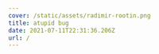 ```yaml
---
cover: /static/assets/radimir-rootin.png
title: atupid bug
date: 2021-07-11T22:31:36.206Z
url: /
---
```

